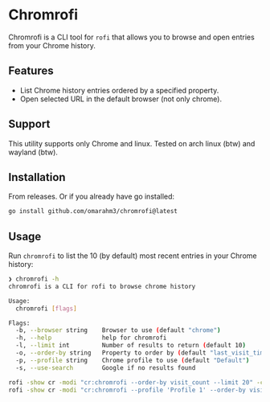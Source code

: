 # Chromrofi

Chromrofi is a CLI tool for `rofi` that allows you to browse and open entries from your Chrome history.

## Features

- List Chrome history entries ordered by a specified property.
- Open selected URL in the default browser (not only chrome).

## Support

This utility supports only Chrome and linux. Tested on arch linux (btw) and wayland (btw).

## Installation

From releases. Or if you already have go installed:

```sh
go install github.com/omarahm3/chromrofi@latest
```

## Usage

Run `chromrofi` to list the 10 (by default) most recent entries in your Chrome history:

```sh
❯ chromrofi -h
chromrofi is a CLI for rofi to browse chrome history

Usage:
  chromrofi [flags]

Flags:
  -b, --browser string    Browser to use (default "chrome")
  -h, --help              help for chromrofi
  -l, --limit int         Number of results to return (default 10)
  -o, --order-by string   Property to order by (default "last_visit_time")
  -p, --profile string    Chrome profile to use (default "Default")
  -s, --use-search        Google if no results found
```

```sh
rofi -show cr -modi "cr:chromrofi --order-by visit_count --limit 20" -config ~/.config/rofi/config.rasi
rofi -show cr -modi "cr:chromrofi --profile 'Profile 1' --order-by visit_count --limit 20" -config ~/.config/rofi/config.rasi
```
